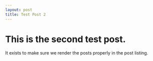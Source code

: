 ```yaml
---
layout: post
title: Test Post 2
---
```


# This is the second test post.
It exists to make sure we render the posts properly in the post listing.